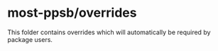 # most-ppsb/overrides

This folder contains overrides which will automatically be required by package users.
